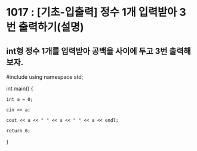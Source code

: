 # 1017 : [기초-입출력] 정수 1개 입력받아 3번 출력하기(설명)

## int형 정수 1개를 입력받아 공백을 사이에 두고 3번 출력해보자.


#include <iostream>
using namespace std;

int main() {
	
	int a = 0;

	cin >> a;

	cout << a << " " << a << " " << a << endl;

	return 0;
}

